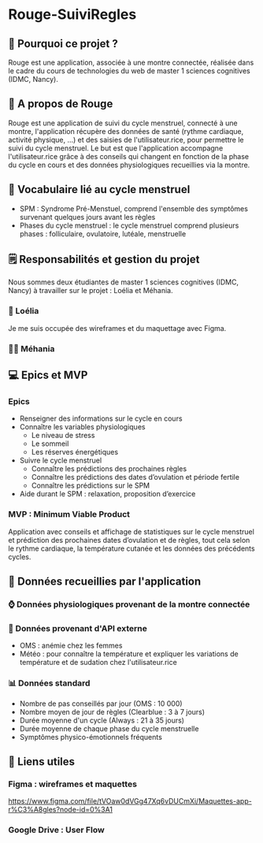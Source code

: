 # Rouge-SuiviRegles
## 🤔 Pourquoi ce projet ?
Rouge est une application, associée à une montre connectée, réalisée dans le cadre du cours de technologies du web de master 1 sciences cognitives (IDMC, Nancy).

## 📱 A propos de Rouge
Rouge est une application de suivi du cycle menstruel, connecté à une montre, l'application récupère des données de santé (rythme cardiaque, activité physique, ...) et des saisies de l'utilisateur.rice, pour permettre le suivi du cycle menstruel. 
Le but est que l'application accompagne l'utilisateur.rice grâce à des conseils qui changent en fonction de la phase du cycle en cours et des données physiologiques recueillies via la montre. 

## 💬 Vocabulaire lié au cycle menstruel
- SPM : Syndrome Pré-Menstuel, comprend l'ensemble des symptômes survenant quelques jours avant les règles
- Phases du cycle menstruel : le cycle menstruel comprend plusieurs phases : folliculaire, ovulatoire, lutéale, menstruelle

## 🗒️ Responsabilités et gestion du projet
Nous sommes deux étudiantes de master 1 sciences cognitives (IDMC, Nancy) à travailler sur le projet : Loélia et Méhania.
### 👩 Loélia
Je me suis occupée des wireframes et du maquettage avec Figma. 

### 👩‍🦱 Méhania

## 💻 Epics et MVP
### Epics
- Renseigner des informations sur le cycle en cours
- Connaître les variables physiologiques
    - Le niveau de stress
    - Le sommeil
    - Les réserves énergétiques
- Suivre le cycle menstruel
    - Connaître les prédictions des prochaines règles
    - Connaître les prédictions des dates d’ovulation et période fertile
    - Connaître les prédictions sur le SPM
- Aide durant le SPM : relaxation, proposition d’exercice

### MVP : Minimum Viable Product
Application avec conseils et affichage de statistiques sur le cycle menstruel et prédiction des prochaines dates d’ovulation et de règles, tout cela selon le rythme cardiaque, la température cutanée et les données des précédents cycles. 

## 💾 Données recueillies par l'application
### ⌚ Données physiologiques provenant de la montre connectée

### 📡 Données provenant d'API externe
- OMS : anémie chez les femmes
- Météo : pour connaître la température et expliquer les variations de température et de sudation chez l'utilisateur.rice

### 📊 Données standard
- Nombre de pas conseillés par jour (OMS : 10 000)
- Nombre moyen de jour de règles (Clearblue : 3 à 7 jours)
- Durée moyenne d'un cycle (Always : 21 à 35 jours)
- Durée moyenne de chaque phase du cycle menstruelle
- Symptômes physico-émotionnels fréquents

## 🔗 Liens utiles
### Figma : wireframes et maquettes
https://www.figma.com/file/tVOaw0dVGg47Xq6vDUCmXi/Maquettes-app-r%C3%A8gles?node-id=0%3A1
### Google Drive : User Flow
